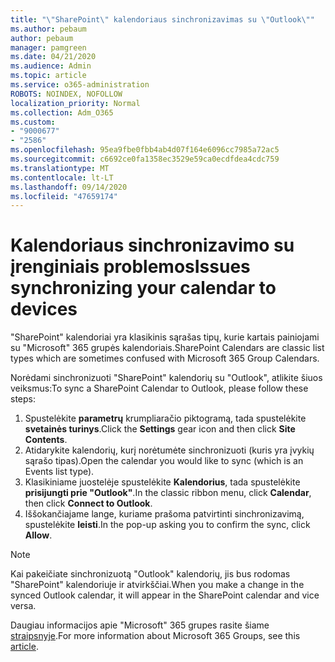 ```yaml
---
title: "\"SharePoint\" kalendoriaus sinchronizavimas su \"Outlook\""
ms.author: pebaum
author: pebaum
manager: pamgreen
ms.date: 04/21/2020
ms.audience: Admin
ms.topic: article
ms.service: o365-administration
ROBOTS: NOINDEX, NOFOLLOW
localization_priority: Normal
ms.collection: Adm_O365
ms.custom:
- "9000677"
- "2586"
ms.openlocfilehash: 95ea9fbe0fbb4ab4d07f164e6096cc7985a72ac5
ms.sourcegitcommit: c6692ce0fa1358ec3529e59ca0ecdfdea4cdc759
ms.translationtype: MT
ms.contentlocale: lt-LT
ms.lasthandoff: 09/14/2020
ms.locfileid: "47659174"
---
```

# <a name="issues-synchronizing-your-calendar-to-devices"></a><span data-ttu-id="1af0d-102">Kalendoriaus sinchronizavimo su įrenginiais problemos</span><span class="sxs-lookup"><span data-stu-id="1af0d-102">Issues synchronizing your calendar to devices</span></span>

<span data-ttu-id="1af0d-103">"SharePoint" kalendoriai yra klasikinis sąrašas tipų, kurie kartais painiojami su "Microsoft" 365 grupės kalendoriais.</span><span class="sxs-lookup"><span data-stu-id="1af0d-103">SharePoint Calendars are classic list types which are sometimes confused with Microsoft 365 Group Calendars.</span></span>

<span data-ttu-id="1af0d-104">Norėdami sinchronizuoti "SharePoint" kalendorių su "Outlook", atlikite šiuos veiksmus:</span><span class="sxs-lookup"><span data-stu-id="1af0d-104">To sync a SharePoint Calendar to Outlook, please follow these steps:</span></span>

1. <span data-ttu-id="1af0d-105">Spustelėkite **parametrų** krumpliaračio piktogramą, tada spustelėkite **svetainės turinys**.</span><span class="sxs-lookup"><span data-stu-id="1af0d-105">Click the **Settings** gear icon and then click **Site Contents**.</span></span>
2. <span data-ttu-id="1af0d-106">Atidarykite kalendorių, kurį norėtumėte sinchronizuoti (kuris yra įvykių sąrašo tipas).</span><span class="sxs-lookup"><span data-stu-id="1af0d-106">Open the calendar you would like to sync (which is an Events list type).</span></span>
3. <span data-ttu-id="1af0d-107">Klasikiniame juostelėje spustelėkite **Kalendorius**, tada spustelėkite **prisijungti prie "Outlook"**.</span><span class="sxs-lookup"><span data-stu-id="1af0d-107">In the classic ribbon menu, click **Calendar**, then click **Connect to Outlook**.</span></span>
4. <span data-ttu-id="1af0d-108">Iššokančiajame lange, kuriame prašoma patvirtinti sinchronizavimą, spustelėkite **leisti**.</span><span class="sxs-lookup"><span data-stu-id="1af0d-108">In the pop-up asking you to confirm the sync, click **Allow**.</span></span>

>[!Note]
> <span data-ttu-id="1af0d-109">Kai pakeičiate sinchronizuotą "Outlook" kalendorių, jis bus rodomas "SharePoint" kalendoriuje ir atvirkščiai.</span><span class="sxs-lookup"><span data-stu-id="1af0d-109">When you make a change in the synced Outlook calendar, it will appear in the SharePoint calendar and vice versa.</span></span>

<span data-ttu-id="1af0d-110">Daugiau informacijos apie "Microsoft" 365 grupes rasite šiame [straipsnyje](https://support.office.com/article/Learn-about-Office-365-groups-b565caa1-5c40-40ef-9915-60fdb2d97fa2).</span><span class="sxs-lookup"><span data-stu-id="1af0d-110">For more information about Microsoft 365 Groups, see this [article](https://support.office.com/article/Learn-about-Office-365-groups-b565caa1-5c40-40ef-9915-60fdb2d97fa2).</span></span>
